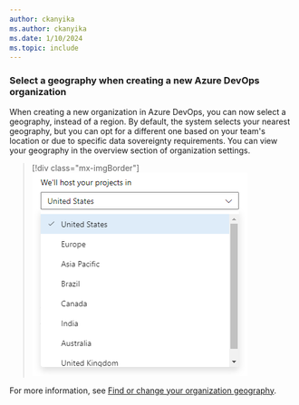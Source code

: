 ```yaml
---
author: ckanyika
ms.author: ckanyika
ms.date: 1/10/2024
ms.topic: include
---
```



### Select a geography when creating a new Azure DevOps organization

When creating a new organization in Azure DevOps, you can now  select a geography, instead of a region. By default, the system selects your nearest geography, but you can opt for a different one based on your team's location or due to specific data sovereignty requirements. You can view your geography in the overview section of organization settings.

> [!div class="mx-imgBorder"]
> ![Screenshot of Select a geography.](../../media/232-general-01.png "Screenshot of Select a geography")

For more information, see [Find or change your organization geography](/azure/devops/organizations/accounts/change-organization-location?view=azure-devops&preserve-view=true).